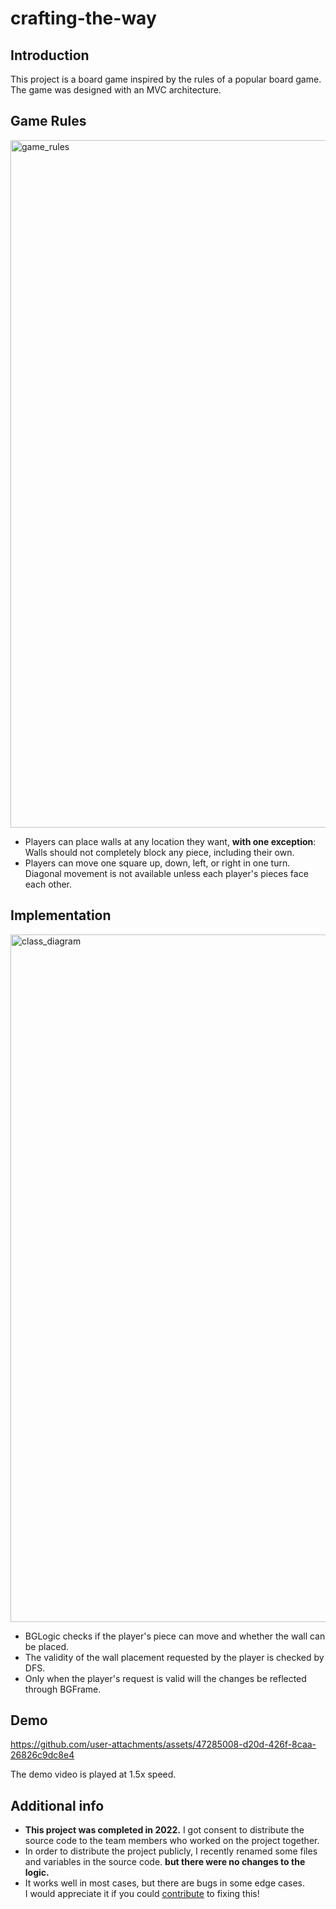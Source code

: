 # crafting-the-way

## Introduction

This project is a board game inspired by the rules of a popular board game.  
The game was designed with an MVC architecture.

## Game Rules

<img width="1100" alt="game_rules" src="https://github.com/user-attachments/assets/21785a1f-e490-4075-9170-c9c36e4956ec" />

- Players can place walls at any location they want, **with one exception**:  
Walls should not completely block any piece, including their own.
- Players can move one square up, down, left, or right in one turn.  
  Diagonal movement is not available unless each player's pieces face each other.

## Implementation

<img width="1100" alt="class_diagram" src="https://github.com/user-attachments/assets/abf5a0ab-b4d0-4c3d-bfe8-3e6ed331667f" />

- BGLogic checks if the player's piece can move and whether the wall can be placed.
- The validity of the wall placement requested by the player is checked by DFS.
- Only when the player's request is valid will the changes be reflected through BGFrame.

## Demo

https://github.com/user-attachments/assets/47285008-d20d-426f-8caa-26826c9dc8e4

The demo video is played at 1.5x speed.

## Additional info
- **This project was completed in 2022.** I got consent to distribute the source code to the team members who worked on the project together.  
- In order to distribute the project publicly, I recently renamed some files and variables in the source code. **but there were no changes to the logic.**  
- It works well in most cases, but there are bugs in some edge cases.  
  I would appreciate it if you could [contribute](https://github.com/higherlee/crafting-the-way/pulls) to fixing this! 
